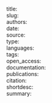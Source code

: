 title:   
slug:   
authors:   
date:   
source:   
type:   
languages:   
tags:   
open_access:   
documentation:   
publications:   
citation:  
shortdesc:  
summary:  
